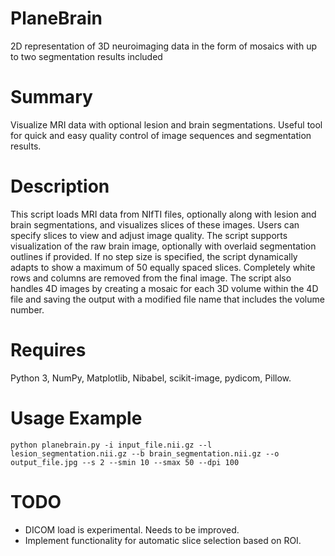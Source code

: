 
# PlaneBrain
2D representation of 3D neuroimaging data in the form of mosaics with up to two segmentation results included

# Summary
Visualize MRI data with optional lesion and brain segmentations. Useful tool for quick and easy quality control of image sequences and segmentation results.

# Description
This script loads MRI data from NIfTI files, optionally along with lesion and brain segmentations, and visualizes slices of these images. Users can specify slices to view and adjust image quality. The script supports visualization of the raw brain image, optionally with overlaid segmentation outlines if provided. If no step size is specified, the script dynamically adapts to show a maximum of 50 equally spaced slices. Completely white rows and columns are removed from the final image. The script also handles 4D images by creating a mosaic for each 3D volume within the 4D file and saving the output with a modified file name that includes the volume number.

# Requires
Python 3, NumPy, Matplotlib, Nibabel, scikit-image, pydicom, Pillow.

# Usage Example
```
python planebrain.py -i input_file.nii.gz --l lesion_segmentation.nii.gz --b brain_segmentation.nii.gz --o output_file.jpg --s 2 --smin 10 --smax 50 --dpi 100
```

# TODO
- DICOM load is experimental. Needs to be improved.
- Implement functionality for automatic slice selection based on ROI.
